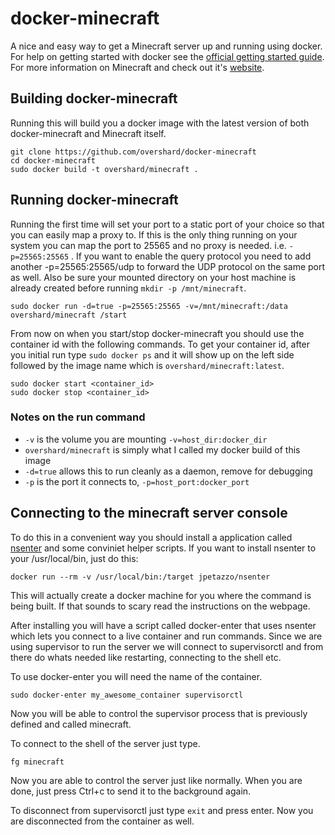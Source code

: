 # docker-minecraft

A nice and easy way to get a Minecraft server up and running using docker. For
help on getting started with docker see the [official getting started guide][0].
For more information on Minecraft and check out it's [website][1].


## Building docker-minecraft

Running this will build you a docker image with the latest version of both
docker-minecraft and Minecraft itself.

    git clone https://github.com/overshard/docker-minecraft
    cd docker-minecraft
    sudo docker build -t overshard/minecraft .


## Running docker-minecraft

Running the first time will set your port to a static port of your choice so
that you can easily map a proxy to. If this is the only thing running on your
system you can map the port to 25565 and no proxy is needed. i.e.
`-p=25565:25565` . If you want to enable the query protocol you need
to add another -p=25565:25565/udp to forward the UDP protocol on the
same port as well.
Also be sure your mounted directory on your host machine is
already created before running `mkdir -p /mnt/minecraft`.

    sudo docker run -d=true -p=25565:25565 -v=/mnt/minecraft:/data overshard/minecraft /start

From now on when you start/stop docker-minecraft you should use the container id
with the following commands. To get your container id, after you initial run
type `sudo docker ps` and it will show up on the left side followed by the
image name which is `overshard/minecraft:latest`.

    sudo docker start <container_id>
    sudo docker stop <container_id>


### Notes on the run command

 + `-v` is the volume you are mounting `-v=host_dir:docker_dir`
 + `overshard/minecraft` is simply what I called my docker build of this image
 + `-d=true` allows this to run cleanly as a daemon, remove for debugging
 + `-p` is the port it connects to, `-p=host_port:docker_port`

## Connecting to the minecraft server console

To do this in a convenient way you should install a application called
[nsenter][3] and some conviniet helper scripts.
If you want to install nsenter to your /usr/local/bin, just do this:

    docker run --rm -v /usr/local/bin:/target jpetazzo/nsenter

This will actually create a docker machine for you where the command is 
being built. If that sounds to scary read the instructions on the webpage.

After installing you will have a script called docker-enter that uses
nsenter which lets you connect to a live container and run commands. 
Since we are using supervisor to run the server we will connect to 
supervisorctl and from there do whats needed like restarting, 
connecting to the shell etc.

To use docker-enter you will need the name of the container.

    sudo docker-enter my_awesome_container supervisorctl

Now you will be able to control the supervisor process that is previously
defined and called minecraft.

To connect to the shell of the server just type.

    fg minecraft

Now you are able to control the server just like normally.
When you are done, just press Ctrl+c to send it to the background again.

To disconnect from supervisorctl just type `exit` and press enter.
Now you are disconnected from the container as well.



[0]: http://www.docker.io/gettingstarted/
[1]: http://minecraft.net/
[3]: https://github.com/jpetazzo/nsenter

